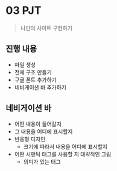 # 03 PJT
> 나만의 사이트 구현하기

## 진행 내용
- 파일 생성
- 전체 구조 만들기
- 구글 폰트 추가하기
- 네비게이션 바 추가하기

## 네비게이션 바
- 어떤 내용이 들어갈지
- 그 내용을 어디에 표시할지
- 반응형 디자인
    - 크기에 따라서 내용을 어디에 표시할지
- 어떤 시맨틱 태그를 사용할 지 대략적인 그림
    - 의미가 있는 태그
